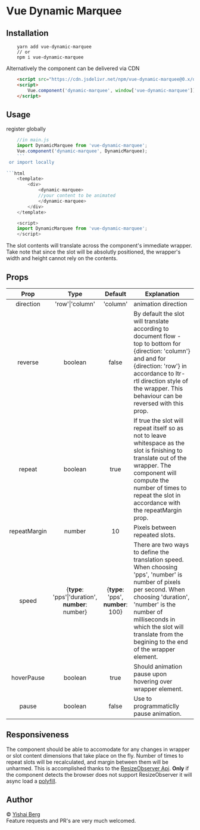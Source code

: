 # Vue Dynamic Marquee
## Installation

```
	yarn add vue-dynamic-marquee
	// or 
	npm i vue-dynamic-marquee
```

Alternatively the component can be delivered via CDN 

```html
    <script src="https://cdn.jsdelivr.net/npm/vue-dynamic-marquee@0.x/dist/vue-dynamic-marquee.umd.min.js"></script>
    <script>
	    Vue.component('dynamic-marquee', window['vue-dynamic-marquee'])
    </script>
```

## Usage
register globally

```javascript
    //in main.js
    import DynamicMarquee from 'vue-dynamic-marquee';
    Vue.component('dynamic-marquee', DynamicMarquee);
	```
 or import locally
		
```html
	<template>	
		<div>
			<dynamic-marquee>
			//your content to be animated
			</dynamic-marquee>
		</div>
	</template>

	<script>
	import DynamicMarquee from 'vue-dynamic-marquee';
	</script>
```
The slot contents will translate across the component's immediate wrapper. Take note that since the slot will be absolutly positioned, the wrapper's width and height cannot rely on the contents.

## Props
| Prop  | Type  |  Default | Explanation 
|:--:|:--:|:--:|--|
| direction | 'row'\|'column'  | 'column'  | animation direction
| reverse | boolean | false| By default the slot will translate according to document flow - top to bottom for {direction: 'column'} and and for {direction: 'row'} in accordance to ltr-rtl direction style of the wrapper. This behaviour can be reversed with this prop.
| repeat | boolean | true | If true the slot will repeat itself so as not to leave whitespace as the slot is finishing to translate out of the wrapper. The component will compute the number of times to repeat the slot in accordance with the repeatMargin prop.
| repeatMargin | number | 10 | Pixels between repeated slots.
| speed | {**type**: 'pps'\|'duration',<br>**number**: number} | {**type**: 'pps',<br> **number**: 100} | There are two ways to define the translation speed. When choosing 'pps', 'number' is number of pixels per second. When choosing 'duration', 'number' is the number of milliseconds in which the slot will translate from the begining to the end of the wrapper element.
| hoverPause | boolean | true | Should animation pause upon hovering over wrapper element.
| pause | boolean | false | Use to programmaticlly pause animation.     

## Responsiveness
The component should be able to accomodate for any changes in wrapper or slot content dimensions that take place on the fly. Number of times to repeat slots will be recalculated, and margin between them will be unharmed. This is accomplished thanks to the [ResizeObserver Api](https://developer.mozilla.org/en-US/docs/Web/API/Resize_Observer_API).  **Only** if the component detects the browser does not support ResizeObserver it will async load a [polyfill](https://github.com/juggle/resize-observer).

## Author

© [Yishai Berg](ymb123@gmail.com) <br>
 Feature requests and PR's are very much welcomed.
